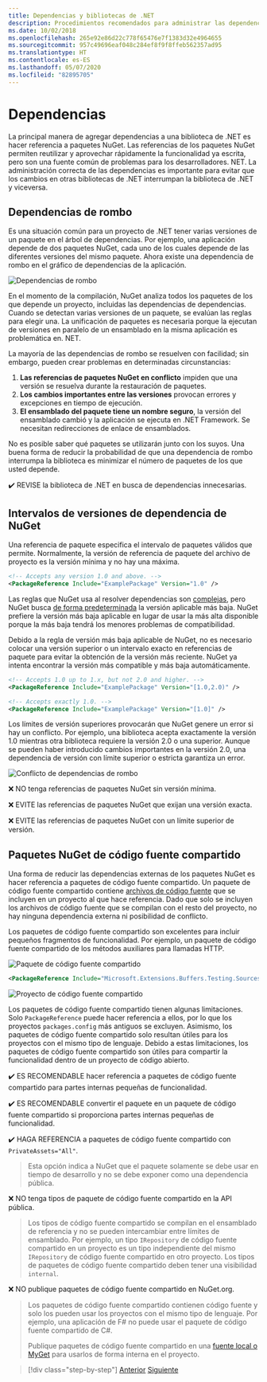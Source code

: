 ```yaml
---
title: Dependencias y bibliotecas de .NET
description: Procedimientos recomendados para administrar las dependencias de NuGet en las bibliotecas de. NET.
ms.date: 10/02/2018
ms.openlocfilehash: 265e92e86d22c778f65476e7f1383d32e4964655
ms.sourcegitcommit: 957c49696eaf048c284ef8f9f8ffeb562357ad95
ms.translationtype: HT
ms.contentlocale: es-ES
ms.lasthandoff: 05/07/2020
ms.locfileid: "82895705"
---
```

# <a name="dependencies"></a>Dependencias

La principal manera de agregar dependencias a una biblioteca de .NET es hacer referencia a paquetes NuGet. Las referencias de los paquetes NuGet permiten reutilizar y aprovechar rápidamente la funcionalidad ya escrita, pero son una fuente común de problemas para los desarrolladores. NET. La administración correcta de las dependencias es importante para evitar que los cambios en otras bibliotecas de .NET interrumpan la biblioteca de .NET y viceversa.

## <a name="diamond-dependencies"></a>Dependencias de rombo

Es una situación común para un proyecto de .NET tener varias versiones de un paquete en el árbol de dependencias. Por ejemplo, una aplicación depende de dos paquetes NuGet, cada uno de los cuales depende de las diferentes versiones del mismo paquete. Ahora existe una dependencia de rombo en el gráfico de dependencias de la aplicación.

![Dependencias de rombo](./media/dependencies/diamond-dependency.png "Dependencias de rombo")

En el momento de la compilación, NuGet analiza todos los paquetes de los que depende un proyecto, incluidas las dependencias de dependencias. Cuando se detectan varias versiones de un paquete, se evalúan las reglas para elegir una. La unificación de paquetes es necesaria porque la ejecutan de versiones en paralelo de un ensamblado en la misma aplicación es problemática en. NET.

La mayoría de las dependencias de rombo se resuelven con facilidad; sin embargo, pueden crear problemas en determinadas circunstancias:

1. **Las referencias de paquetes NuGet en conflicto** impiden que una versión se resuelva durante la restauración de paquetes.
2. **Los cambios importantes entre las versiones** provocan errores y excepciones en tiempo de ejecución.
3. **El ensamblado del paquete tiene un nombre seguro**, la versión del ensamblado cambió y la aplicación se ejecuta en .NET Framework. Se necesitan redirecciones de enlace de ensamblados.

No es posible saber qué paquetes se utilizarán junto con los suyos. Una buena forma de reducir la probabilidad de que una dependencia de rombo interrumpa la biblioteca es minimizar el número de paquetes de los que usted depende.

✔️ REVISE la biblioteca de .NET en busca de dependencias innecesarias.

## <a name="nuget-dependency-version-ranges"></a>Intervalos de versiones de dependencia de NuGet

Una referencia de paquete especifica el intervalo de paquetes válidos que permite. Normalmente, la versión de referencia de paquete del archivo de proyecto es la versión mínima y no hay una máxima.

```xml
<!-- Accepts any version 1.0 and above. -->
<PackageReference Include="ExamplePackage" Version="1.0" />
```

Las reglas que NuGet usa al resolver dependencias son [complejas](/nuget/consume-packages/dependency-resolution), pero NuGet busca [de forma predeterminada](/nuget/consume-packages/install-use-packages-visual-studio#install-and-update-options) la versión aplicable más baja. NuGet prefiere la versión más baja aplicable en lugar de usar la más alta disponible porque la más baja tendrá los menores problemas de compatibilidad.

Debido a la regla de versión más baja aplicable de NuGet, no es necesario colocar una versión superior o un intervalo exacto en referencias de paquete para evitar la obtención de la versión más reciente. NuGet ya intenta encontrar la versión más compatible y más baja automáticamente.

```xml
<!-- Accepts 1.0 up to 1.x, but not 2.0 and higher. -->
<PackageReference Include="ExamplePackage" Version="[1.0,2.0)" />

<!-- Accepts exactly 1.0. -->
<PackageReference Include="ExamplePackage" Version="[1.0]" />
```

Los límites de versión superiores provocarán que NuGet genere un error si hay un conflicto. Por ejemplo, una biblioteca acepta exactamente la versión 1.0 mientras otra biblioteca requiere la versión 2.0 o una superior. Aunque se pueden haber introducido cambios importantes en la versión 2.0, una dependencia de versión con límite superior o estricta garantiza un error.

![Conflicto de dependencias de rombo](./media/dependencies/diamond-dependency-conflict.png "Conflicto de dependencias de rombo")

❌ NO tenga referencias de paquetes NuGet sin versión mínima.

❌ EVITE las referencias de paquetes NuGet que exijan una versión exacta.

❌ EVITE las referencias de paquetes NuGet con un límite superior de versión.

## <a name="nuget-shared-source-packages"></a>Paquetes NuGet de código fuente compartido

Una forma de reducir las dependencias externas de los paquetes NuGet es hacer referencia a paquetes de código fuente compartido. Un paquete de código fuente compartido contiene [archivos de código fuente](/nuget/reference/nuspec#including-content-files) que se incluyen en un proyecto al que hace referencia. Dado que solo se incluyen los archivos de código fuente que se compilan con el resto del proyecto, no hay ninguna dependencia externa ni posibilidad de conflicto.

Los paquetes de código fuente compartido son excelentes para incluir pequeños fragmentos de funcionalidad. Por ejemplo, un paquete de código fuente compartido de los métodos auxiliares para llamadas HTTP.

![Paquete de código fuente compartido](./media/dependencies/shared-source-package.png "Paquete de código fuente compartido")

```xml
<PackageReference Include="Microsoft.Extensions.Buffers.Testing.Sources" PrivateAssets="All" Version="1.0" />
```

![Proyecto de código fuente compartido](./media/dependencies/shared-source-project.png "Proyecto de código fuente compartido")

Los paquetes de código fuente compartido tienen algunas limitaciones. Solo `PackageReference` puede hacer referencia a ellos, por lo que los proyectos `packages.config` más antiguos se excluyen. Asimismo, los paquetes de código fuente compartido solo resultan útiles para los proyectos con el mismo tipo de lenguaje. Debido a estas limitaciones, los paquetes de código fuente compartido son útiles para compartir la funcionalidad dentro de un proyecto de código abierto.

✔️ ES RECOMENDABLE hacer referencia a paquetes de código fuente compartido para partes internas pequeñas de funcionalidad.

✔️ ES RECOMENDABLE convertir el paquete en un paquete de código fuente compartido si proporciona partes internas pequeñas de funcionalidad.

✔️ HAGA REFERENCIA a paquetes de código fuente compartido con `PrivateAssets="All"`.

> Esta opción indica a NuGet que el paquete solamente se debe usar en tiempo de desarrollo y no se debe exponer como una dependencia pública.

❌ NO tenga tipos de paquete de código fuente compartido en la API pública.

> Los tipos de código fuente compartido se compilan en el ensamblado de referencia y no se pueden intercambiar entre límites de ensamblado. Por ejemplo, un tipo `IRepository` de código fuente compartido en un proyecto es un tipo independiente del mismo `IRepository` de código fuente compartido en otro proyecto. Los tipos de paquetes de código fuente compartido deben tener una visibilidad `internal`.

❌ NO publique paquetes de código fuente compartido en NuGet.org.

> Los paquetes de código fuente compartido contienen código fuente y solo los pueden usar los proyectos con el mismo tipo de lenguaje. Por ejemplo, una aplicación de F# no puede usar el paquete de código fuente compartido de C#.
>
> Publique paquetes de código fuente compartido en una [fuente local o MyGet](./publish-nuget-package.md) para usarlos de forma interna en el proyecto.

>[!div class="step-by-step"]
>[Anterior](nuget.md)
>[Siguiente](sourcelink.md)
